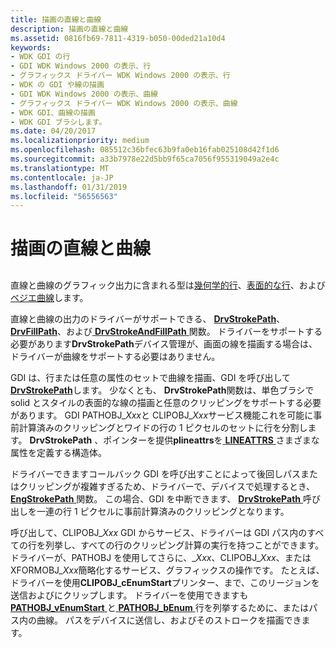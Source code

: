 ```yaml
---
title: 描画の直線と曲線
description: 描画の直線と曲線
ms.assetid: 0816fb69-7811-4319-b050-00ded21a10d4
keywords:
- WDK GDI の行
- GDI WDK Windows 2000 の表示、行
- グラフィックス ドライバー WDK Windows 2000 の表示、行
- WDK の GDI や線の描画
- GDI WDK Windows 2000 の表示、曲線
- グラフィックス ドライバー WDK Windows 2000 の表示、曲線
- WDK GDI、曲線の描画
- WDK GDI ブラシします。
ms.date: 04/20/2017
ms.localizationpriority: medium
ms.openlocfilehash: 085512c36bfec63b9fa0eb16fab025108d42f1d6
ms.sourcegitcommit: a33b7978e22d5bb9f65ca7056f955319049a2e4c
ms.translationtype: MT
ms.contentlocale: ja-JP
ms.lasthandoff: 01/31/2019
ms.locfileid: "56556563"
---
```

# <a name="drawing-lines-and-curves"></a>描画の直線と曲線


## <span id="ddk_drawing_lines_and_curves_gg"></span><span id="DDK_DRAWING_LINES_AND_CURVES_GG"></span>


直線と曲線のグラフィック出力に含まれる型は[幾何学的行](geometric-wide-lines.md)、[表面的な行](cosmetic-lines.md)、および[ベジエ曲線](bezier-curves.md)します。

直線と曲線の出力のドライバーがサポートできる、 [ **DrvStrokePath**](https://msdn.microsoft.com/library/windows/hardware/ff556316)、 [ **DrvFillPath**](https://msdn.microsoft.com/library/windows/hardware/ff556220)、および[ **DrvStrokeAndFillPath** ](https://msdn.microsoft.com/library/windows/hardware/ff556311)関数。 ドライバーをサポートする必要があります**DrvStrokePath**デバイス管理が、画面の線を描画する場合は、ドライバーが曲線をサポートする必要はありません。

GDI は、行または任意の属性のセットで曲線を描画、GDI を呼び出して[ **DrvStrokePath**](https://msdn.microsoft.com/library/windows/hardware/ff556316)します。 少なくとも、 **DrvStrokePath**関数は、単色ブラシで solid とスタイルの表面的な線の描画と任意のクリッピングをサポートする必要があります。 GDI PATHOBJ\_*Xxx*と CLIPOBJ\_*Xxx*サービス機能これを可能に事前計算済みのクリッピングとワイドの行の 1 ピクセルのセットに行を分割します。 **DrvStrokePath** 、ポインターを提供**plineattrs**を[ **LINEATTRS** ](https://msdn.microsoft.com/library/windows/hardware/ff568195)さまざまな属性を定義する構造体。

ドライバーできますコールバック GDI を呼び出すことによって後回しパスまたはクリッピングが複雑すぎるため、ドライバーで、デバイスで処理するとき、 [ **EngStrokePath** ](https://msdn.microsoft.com/library/windows/hardware/ff565033)関数。 この場合、GDI を中断できます、 [ **DrvStrokePath** ](https://msdn.microsoft.com/library/windows/hardware/ff556316)呼び出しを一連の行 1 ピクセルに事前計算済みのクリッピングとなります。

呼び出して、CLIPOBJ\_*Xxx* GDI からサービス、ドライバーは GDI パス内のすべての行を列挙し、すべての行のクリッピング計算の実行を持つことができます。 ドライバーが、PATHOBJ を使用してさらに、\_*Xxx*、CLIPOBJ\_*Xxx*、または XFORMOBJ\_*Xxx*簡略化するサービス、グラフィックスの操作です。 たとえば、ドライバーを使用**CLIPOBJ\_cEnumStart**プリンター、まで、このリージョンを送信およびにクリップします。 ドライバーを使用できますも[ **PATHOBJ\_vEnumStart** ](https://msdn.microsoft.com/library/windows/hardware/ff568856)と[ **PATHOBJ\_bEnum** ](https://msdn.microsoft.com/library/windows/hardware/ff568851)行を列挙するために、またはパス内の曲線。 パスをデバイスに送信し、およびそのストロークを描画できます。

 

 





